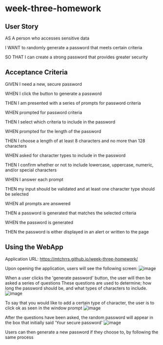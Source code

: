 # week-three-homework


## User Story

AS A person who accesses sensitive data

I WANT to randomly generate a password that meets certain criteria

SO THAT I can create a strong password that provides greater security


## Acceptance Criteria

GIVEN I need a new, secure password

WHEN I click the button to generate a password

THEN I am presented with a series of prompts for password criteria

WHEN prompted for password criteria

THEN I select which criteria to include in the password

WHEN prompted for the length of the password

THEN I choose a length of at least 8 characters and no more than 128 characters

WHEN asked for character types to include in the password

THEN I confirm whether or not to include lowercase, uppercase, numeric, and/or special characters

WHEN I answer each prompt

THEN my input should be validated and at least one character type should be selected

WHEN all prompts are answered

THEN a password is generated that matches the selected criteria

WHEN the password is generated

THEN the password is either displayed in an alert or written to the page


## Using the WebApp

Application URL: https://mtchrrs.github.io/week-three-homework/

Upon opening the application, users will see the following screen:
![image](https://user-images.githubusercontent.com/110107834/187017109-7a4dedfb-caa8-4ace-a85b-c8a4b90bec6e.png)


When a user clicks the 'generate password' button, the user will then be asked a series of questions
These questions are used to determine; how long the password should be, and what types of characters to include.
![image](https://user-images.githubusercontent.com/110107834/187017137-95b4f3ae-4e0c-4fec-adb7-6d69128ae074.png)


To say that you would like to add a certain type of character, the user is to click ok as seen in the window prompt
![image](https://user-images.githubusercontent.com/110107834/187017148-91d1e1a3-3670-4f49-b10d-b7125be1227c.png)


After the questions have been asked, the random password will appear in the box that initially said 'Your secure password'
![image](https://user-images.githubusercontent.com/110107834/187017165-af6c01ba-1155-4c6e-b07d-36463e77ba29.png)


Users can then generate a new password if they choose to, by following the same process
